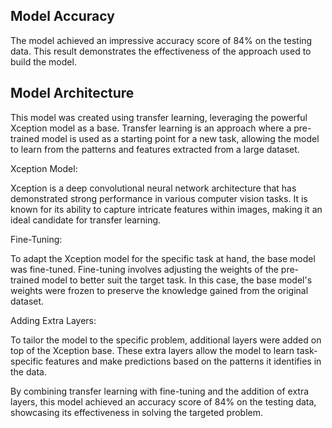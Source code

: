 ## Model Accuracy

The model achieved an impressive accuracy score of 84% on the testing data. 
This result demonstrates the effectiveness of the approach used to build the model.

## Model Architecture

This model was created using transfer learning, leveraging the powerful Xception model 
as a base. Transfer learning is an approach where a pre-trained model is used as a starting 
point for a new task, allowing the model to learn from the patterns and features extracted from a large dataset.

Xception Model:

Xception is a deep convolutional neural network architecture that has demonstrated strong 
performance in various computer vision tasks. It is known for its ability to capture intricate 
features within images, making it an ideal candidate for transfer learning.

Fine-Tuning:

To adapt the Xception model for the specific task at hand, the base model was fine-tuned. 
Fine-tuning involves adjusting the weights of the pre-trained model to better suit the target task. 
In this case, the base model's weights were frozen to preserve the knowledge gained from the original dataset.

Adding Extra Layers:

To tailor the model to the specific problem, additional layers were added on top of the Xception base. 
These extra layers allow the model to learn task-specific features and make predictions based on the 
patterns it identifies in the data.

By combining transfer learning with fine-tuning and the addition of extra layers, this model 
achieved an accuracy score of 84% on the testing data, showcasing its effectiveness in solving the targeted problem.
